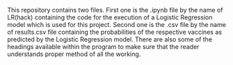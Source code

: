 This repository contains two files.
First one is the .ipynb file by the name of LR(hack) containing the code for the execution of a Logistic Regression model which is used for this project.
Second one is the .csv file by the name of results.csv file containing the probabilities of the respective vaccines as predicted by the Logistic Regression model. 
There are also some of the headings available within the program to make sure that the reader understands proper method of all the working.